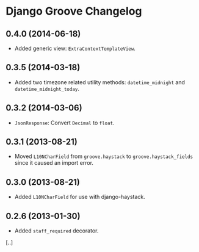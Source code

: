 # Django Groove Changelog

## 0.4.0 (2014-06-18)
* Added generic view: `ExtraContextTemplateView`.

## 0.3.5 (2014-03-18)
* Added two timezone related utility methods: `datetime_midnight` and `datetime_midnight_today`.

## 0.3.2 (2014-03-06)
* `JsonResponse`: Convert `Decimal` to `float`.

## 0.3.1 (2013-08-21)
* Moved `L10NCharField` from `groove.haystack` to `groove.haystack_fields` since it caused an import error.

## 0.3.0 (2013-08-21)
* Added `L10NCharField` for use with django-haystack.

## 0.2.6 (2013-01-30)
* Added `staff_required` decorator.

[..]

